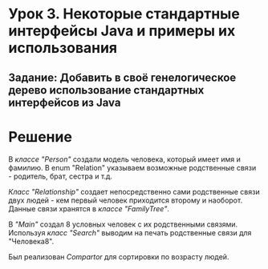 # Урок 3. Некоторые стандартные интерфейсы Java и примеры их использования

## Задание: Добавить в своё генелогическое дерево использование стандартных интерфейсов из Java

# Решение
В *классе "Person"* создали модель человека, который имеет имя и фамилию. В enum "Relation" указываем возможные родственные связи - родитель, брат, сестра и т.д.

*Класс "Relationship"* создает непосредственно сами родственные связи двух людей - кем первый человек приходится второму и наоборот. Данные связи хранятся в *классе "FamilyTree"*.

В *"Main"* создал 8 условных человек с их родственными связями. Используя *класс "Search"* выводим на печать родственные связи для "Человека8". 

Был реализован *Compartor* для сортировки по возрасту людей.